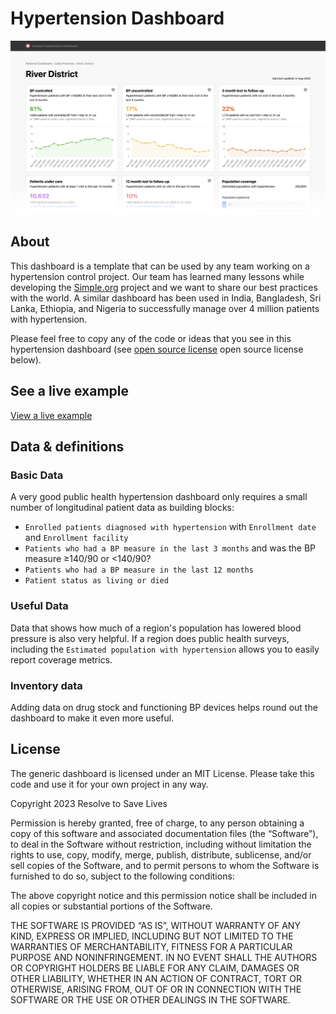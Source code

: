 # Hypertension Dashboard
![hypertension dashboard](dashboard.png)

## About
This dashboard is a template that can be used by any team working on a hypertension control project. Our team has learned many lessons while developing the [Simple.org](https://simple.org/) project and we want to share our best practices with the world. A similar dashboard has been used in India, Bangladesh, Sri Lanka, Ethiopia, and Nigeria to successfully manage over 4 million patients with hypertension.

Please feel free to copy any of the code or ideas that you see in this hypertension dashboard (see [open source license](https://github.com/simpledotorg/hypertension-dashboard#license) open source license below).

## See a live example
[View a live example](https://simpledotorg.github.io/hypertension-dashboard/)

## Data & definitions

### Basic Data
A very good public health hypertension dashboard only requires a small number of longitudinal patient data as building blocks:
* `Enrolled patients diagnosed with hypertension` with `Enrollment date` and `Enrollment facility`
* `Patients who had a BP measure in the last 3 months` and was the BP measure ≥140/90 or <140/90?
* `Patients who had a BP measure in the last 12 months`
* `Patient status as living or died`

### Useful Data
Data that shows how much of a region's population has lowered blood pressure is also very helpful. If a region does public health surveys, including the `Estimated population with hypertension` allows you to easily report coverage metrics.

### Inventory data
Adding data on drug stock and functioning BP devices helps round out the dashboard to make it even more useful.

## License
The generic dashboard is licensed under an MIT License. Please take this code and use it for your own project in any way.

Copyright 2023 Resolve to Save Lives

Permission is hereby granted, free of charge, to any person obtaining a copy of this software and associated documentation files (the “Software”), to deal in the Software without restriction, including without limitation the rights to use, copy, modify, merge, publish, distribute, sublicense, and/or sell copies of the Software, and to permit persons to whom the Software is furnished to do so, subject to the following conditions:

The above copyright notice and this permission notice shall be included in all copies or substantial portions of the Software.

THE SOFTWARE IS PROVIDED “AS IS”, WITHOUT WARRANTY OF ANY KIND, EXPRESS OR IMPLIED, INCLUDING BUT NOT LIMITED TO THE WARRANTIES OF MERCHANTABILITY, FITNESS FOR A PARTICULAR PURPOSE AND NONINFRINGEMENT. IN NO EVENT SHALL THE AUTHORS OR COPYRIGHT HOLDERS BE LIABLE FOR ANY CLAIM, DAMAGES OR OTHER LIABILITY, WHETHER IN AN ACTION OF CONTRACT, TORT OR OTHERWISE, ARISING FROM, OUT OF OR IN CONNECTION WITH THE SOFTWARE OR THE USE OR OTHER DEALINGS IN THE SOFTWARE.
